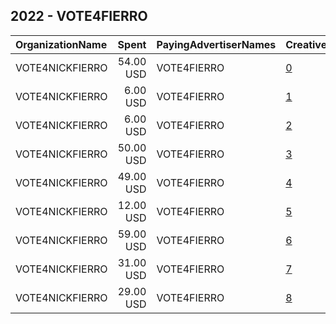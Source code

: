 ## 2022 - VOTE4FIERRO 
|OrganizationName|Spent|PayingAdvertiserNames|CreativeUrls|Impressions|Genders|AgeBrackets|CountryCodes|BillingAddresses|CandidateBallotInformation|
|:---|---:|:---|:---|---:|:---|:---|:---|:---|:---|
|VOTE4NICKFIERRO|54.00 USD|VOTE4FIERRO|[0](https://www.snap.com/political-ads/asset/5d477b00f7db7fc338b14e9f2a798417051d43633ab52534c13646eb00ddc54f?mediaType=mp4)|3,209||18+|united states|US|NICK FIERRO|
|VOTE4NICKFIERRO|6.00 USD|VOTE4FIERRO|[1](https://www.snap.com/political-ads/asset/5d477b00f7db7fc338b14e9f2a798417051d43633ab52534c13646eb00ddc54f?mediaType=mp4)|802|||united states|US|NICK FIERRO|
|VOTE4NICKFIERRO|6.00 USD|VOTE4FIERRO|[2](https://www.snap.com/political-ads/asset/5d477b00f7db7fc338b14e9f2a798417051d43633ab52534c13646eb00ddc54f?mediaType=mp4)|513||18+|united states|US|NICK FIERRO|
|VOTE4NICKFIERRO|50.00 USD|VOTE4FIERRO|[3](https://www.snap.com/political-ads/asset/5d477b00f7db7fc338b14e9f2a798417051d43633ab52534c13646eb00ddc54f?mediaType=mp4)|3,578||18+|united states|US||
|VOTE4NICKFIERRO|49.00 USD|VOTE4FIERRO|[4](https://www.snap.com/political-ads/asset/5d477b00f7db7fc338b14e9f2a798417051d43633ab52534c13646eb00ddc54f?mediaType=mp4)|3,453||18+|united states|US||
|VOTE4NICKFIERRO|12.00 USD|VOTE4FIERRO|[5](https://www.snap.com/political-ads/asset/5d477b00f7db7fc338b14e9f2a798417051d43633ab52534c13646eb00ddc54f?mediaType=mp4)|1,480|||united states|US|NICK FIERRO|
|VOTE4NICKFIERRO|59.00 USD|VOTE4FIERRO|[6](https://www.snap.com/political-ads/asset/5d477b00f7db7fc338b14e9f2a798417051d43633ab52534c13646eb00ddc54f?mediaType=mp4)|3,960||18+|united states|US||
|VOTE4NICKFIERRO|31.00 USD|VOTE4FIERRO|[7](https://www.snap.com/political-ads/asset/5d477b00f7db7fc338b14e9f2a798417051d43633ab52534c13646eb00ddc54f?mediaType=mp4)|3,119|||united states|US|NICK FIERRO|
|VOTE4NICKFIERRO|29.00 USD|VOTE4FIERRO|[8](https://www.snap.com/political-ads/asset/5d477b00f7db7fc338b14e9f2a798417051d43633ab52534c13646eb00ddc54f?mediaType=mp4)|2,348||18+|united states|US|NICK FIERRO|
